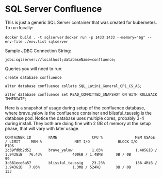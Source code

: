 # SQL Server Confluence
This is just a generic SQL Server container that was created for kubernetes. To run locally:

`docker build . -t sqlserver`
`docker run -p 1433:1433 --memory="6g" --env-file ./env.list sqlserver`

Sample JDBC Connection String:

`jdbc:sqlserver://localhost;databaseName=confluence;`

Queries you will need to run:

`create database confluence`

`alter database confluence collate SQL_Latin1_General_CP1_CS_AS;`

`alter database confluence set READ_COMMITTED_SNAPSHOT ON WITH ROLLBACK IMMEDIATE;`

Here is a snapshot of usage during setup of the confluence database, where brave_yalow is the confluence container and blissful_taussig is the database pod. Notice the database uses multiple cores, probably 3-4 during install. They both are doing fine with 2 GB of memory at the setup phase, that will vary with later usage.

```
CONTAINER ID        NAME                CPU %               MEM USAGE / LIMIT     MEM %               NET I/O             BLOCK I/O           PIDS
2c39fdbb2d52        brave_yalow         1.65%               1.485GiB / 1.943GiB   76.43%              400kB / 1.48MB      0B / 0B             99
3c881ece6a57        blissful_taussig    23.23%              156.4MiB / 1.943GiB   7.86%               1.3MB / 524kB       0B / 0B             133
```

